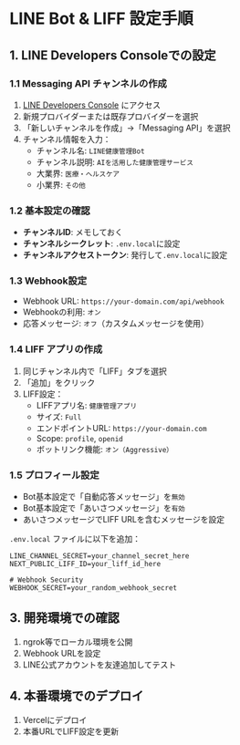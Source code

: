# LINE Bot & LIFF 設定手順

## 1. LINE Developers Consoleでの設定

### 1.1 Messaging API チャンネルの作成
1. [LINE Developers Console](https://developers.line.biz/console/) にアクセス
2. 新規プロバイダーまたは既存プロバイダーを選択
3. 「新しいチャンネルを作成」→「Messaging API」を選択
4. チャンネル情報を入力：
   - チャンネル名: `LINE健康管理Bot`
   - チャンネル説明: `AIを活用した健康管理サービス`
   - 大業界: `医療・ヘルスケア`
   - 小業界: `その他`

### 1.2 基本設定の確認
- **チャンネルID**: メモしておく
- **チャンネルシークレット**: `.env.local`に設定
- **チャンネルアクセストークン**: 発行して`.env.local`に設定

### 1.3 Webhook設定
- Webhook URL: `https://your-domain.com/api/webhook`
- Webhookの利用: `オン`
- 応答メッセージ: `オフ`（カスタムメッセージを使用）

### 1.4 LIFF アプリの作成
1. 同じチャンネル内で「LIFF」タブを選択
2. 「追加」をクリック
3. LIFF設定：
   - LIFFアプリ名: `健康管理アプリ`
   - サイズ: `Full`
   - エンドポイントURL: `https://your-domain.com`
   - Scope: `profile`, `openid`
   - ボットリンク機能: `オン（Aggressive）`

### 1.5 プロフィール設定
- Bot基本設定で「自動応答メッセージ」を`無効`
- Bot基本設定で「あいさつメッセージ」を`有効`
- あいさつメッセージでLIFF URLを含むメッセージを設定



`.env.local` ファイルに以下を追加：


```envLINE_CHANNEL_ACCESS_TOKEN=your_channel_access_token_here
LINE_CHANNEL_SECRET=your_channel_secret_here
NEXT_PUBLIC_LIFF_ID=your_liff_id_here

# Webhook Security
WEBHOOK_SECRET=your_random_webhook_secret
```

## 3. 開発環境での確認

1. ngrok等でローカル環境を公開
2. Webhook URLを設定
3. LINE公式アカウントを友達追加してテスト

## 4. 本番環境でのデプロイ

1. Vercelにデプロイ
2. 本番URLでLIFF設定を更新


